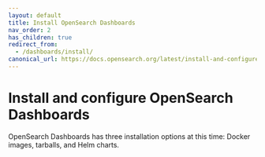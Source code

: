 ```yaml
---
layout: default
title: Install OpenSearch Dashboards
nav_order: 2
has_children: true
redirect_from:
  - /dashboards/install/
canonical_url: https://docs.opensearch.org/latest/install-and-configure/install-dashboards/index/
---
```


# Install and configure OpenSearch Dashboards

OpenSearch Dashboards has three installation options at this time: Docker images, tarballs, and Helm charts.
